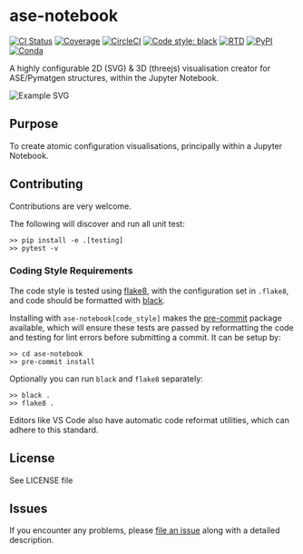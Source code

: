 # ase-notebook

[![CI Status](https://travis-ci.org/chrisjsewell/ase-notebook.svg?branch=develop)](https://travis-ci.org/chrisjsewell/ase-notebook)
[![Coverage](https://coveralls.io/repos/github/chrisjsewell/ase-notebook/badge.svg?branch=develop)](https://coveralls.io/github/chrisjsewell/ase-notebook?branch=develop)
[![CircleCI](https://circleci.com/gh/chrisjsewell/ase-notebook.svg?style=svg)](https://circleci.com/gh/chrisjsewell/ase-notebook)
[![Code style: black](https://img.shields.io/badge/code%20style-black-000000.svg)](https://github.com/ambv/black)
[![RTD](https://readthedocs.org/projects/ase-notebook/badge)](http://ase-notebook.readthedocs.io/)
[![PyPI](https://img.shields.io/pypi/v/ase-notebook.svg)](https://pypi.org/project/ase-notebook)
[![Conda](https://anaconda.org/conda-forge/ase-notebook/badges/version.svg)](https://anaconda.org/conda-forge/ase-notebook)

A highly configurable 2D (SVG) &amp; 3D (threejs) visualisation creator for ASE/Pymatgen structures,
within the Jupyter Notebook.

![Example SVG](/docs/source/images/example_vis.svg)

## Purpose

To create atomic configuration visualisations, principally within a Jupyter Notebook.

## Contributing

Contributions are very welcome.

The following will discover and run all unit test:

```shell
>> pip install -e .[testing]
>> pytest -v
```

### Coding Style Requirements

The code style is tested using [flake8](http://flake8.pycqa.org),
with the configuration set in `.flake8`,
and code should be formatted with [black](https://github.com/ambv/black).

Installing with `ase-notebook[code_style]` makes the [pre-commit](https://pre-commit.com/)
package available, which will ensure these tests are passed by reformatting the code
and testing for lint errors before submitting a commit.
It can be setup by:

```shell
>> cd ase-notebook
>> pre-commit install
```

Optionally you can run `black` and `flake8` separately:

```shell
>> black .
>> flake8 .
```

Editors like VS Code also have automatic code reformat utilities, which can adhere to this standard.

## License

See LICENSE file

## Issues

If you encounter any problems, please [file an issue](https://github.com/chrisjsewell/ase-notebook/issues) along with a detailed description.
